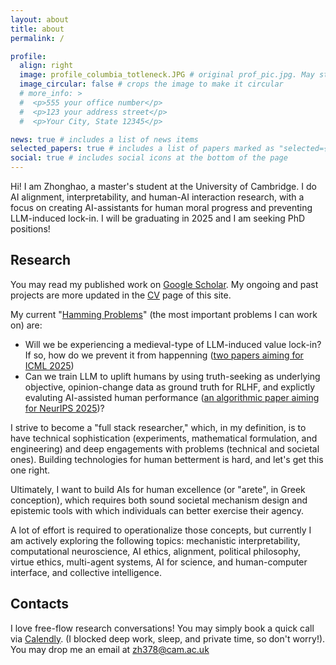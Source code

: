 ```yaml
---
layout: about
title: about
permalink: /

profile:
  align: right
  image: profile_columbia_totleneck.JPG # original prof_pic.jpg. May still persist in different locations.
  image_circular: false # crops the image to make it circular
  # more_info: >
  #  <p>555 your office number</p>
  #  <p>123 your address street</p>
  #  <p>Your City, State 12345</p>

news: true # includes a list of news items
selected_papers: true # includes a list of papers marked as "selected={true}"
social: true # includes social icons at the bottom of the page
---
```


Hi! I am Zhonghao, a master's student at the University of Cambridge. I do AI alignment, interpretability, and human-AI interaction research, with a focus on creating AI-assistants for human moral progress and preventing LLM-induced lock-in. I will be graduating in 2025 and I am seeking PhD positions!

## Research

You may read my published work on [Google Scholar](https://scholar.google.com/citations?user=PuUcZTYAAAAJ&hl=en&oi=ao). My ongoing and past projects are more updated in the [CV](https://hezhonghao.github.io/cv/) page of this site. 

My current "[Hamming Problems](https://www.cs.virginia.edu/~robins/YouAndYourResearch.html)" (the most important problems I can work on) are:

- Will we be experiencing a medieval-type of LLM-induced value lock-in? If so, how do we prevent it from happenning ([two papers aiming for ICML 2025](https://docs.google.com/document/d/19HxnSQtftkFguxnlbUk2h4-BTgXdt02hHXJFnSyCIUA/edit?tab=t.0#heading=h.obviu1nlvltd))
- Can we train LLM to uplift humans by using truth-seeking as underlying objective, opinion-change data as ground truth for RLHF, and explictly evaluting AI-assisted human performance  ([an algorithmic paper aiming for NeurIPS 2025](https://docs.google.com/document/d/1rHhOVqLlEMwZYJ7p520P9Qctjj52LlU0y6tza32xENo/edit?tab=t.0#bookmark=id.5fxoxdo65tzy))?

I strive to become a "full stack researcher," which, in my definition, is to have technical sophistication (experiments, mathematical formulation, and engineering) and deep engagements with problems (technical and societal ones). Building technologies for human betterment is hard, and let's get this one right.

Ultimately, I want to build AIs for human excellence (or "arete", in Greek conception), which requires both sound societal mechanism design and epistemic tools with which individuals can better exercise their agency.

A lot of effort is required to operationalize those concepts, but currently I am actively exploring the following topics: mechanistic interpretability, computational neuroscience, AI ethics, alignment, political philosophy, virtue ethics, multi-agent systems, AI for science, and human-computer interface, and collective intelligence.

## Contacts

I love free-flow research conversations! You may simply book a quick call via [Calendly](https://calendly.com/hezhonghao). (I blocked deep work, sleep, and private time, so don't worry!). You may drop me an email at zh378@cam.ac.uk
